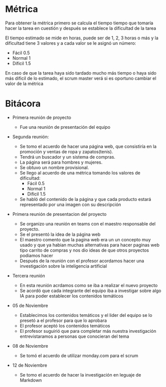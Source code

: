 # Métrica
Para obtener la métrica primero se calcula el tiempo tiempo que tomaría hacer la tarea en cuestión y después se establece la dificultad de la tarea 

El tiempo estimado se mide en horas, puede ser de 1, 2, 3 horas o más y la dificultad tiene 3 valores y a cada valor se le asignó un número:
  - Fácil 0.5
  - Normal 1
  - Dificil 1.5

En caso de que la tarea haya sido tardado mucho más tiempo o haya sido más dificil de lo estimado, el scrum master verá si es oportuno cambiar el valor de la métrica
  
# Bitácora
- Primera reunión de proyecto 
  
  - Fue una reunión de presentación del equipo

- Segunda reunión:
  
  - Se tomo el acuerdo de hacer una página web, que consistiría en la promoción y ventas de ropa y zapatos(tenis).
  - Tendrá un buscador y un sistema de compras. 
  - La página será para hombres y mujeres.
  - Se obtuvo un nombre provisional.
  - Se llego al acuerdo de una métrica tomando los valores de dificultad:
    - Fácil 0.5
    - Normal 1
    - Dificil 1.5
  - Se habló del contenido de la página y que cada producto estará representado por una imagen con su descripción 
  
- Primera reunión de presentacion del proyecto 
  - Se organizo una reunión en teams con el maestro responsable del proyecto.
  - Se el presentó la idea de la página web
  - El maestro comento que la pagina web era un un concepto muy usado y que ya habian muchas alternativas para hacer paginas web tipo carrito de compras y nos dio ideas de que otros proyectos podiamos hacer 
  - Después de la reunión con el profesor acordamos hacer una investigación sobre la inteligencia artificial 

- Tercera reunión
  - En esta reunión acrdamos como se iba a realizar el nuevo proyecto 
  - Se acordó que cada integrante del equipo iba a investigar sobre algo IA para poder establecer los contenidos temáticos 

- 05 de Noviembre
  - Establecimos los contenidos temáticos y el lider del equipo se lo presetó a el profesor para que lo aprobara 
  - El profesor aceptó los contenidos temáticos 
  - El profesor suguirió que para completar más nuestra investigación entrevistaramos a personas que conocieran del tema 

- 08 de Noviembre 
  - Se tomó el acuerdo de utilizar monday&#46;com para el scrum 

- 12 de Noviembre 
  - Se tomo el acuerdo de hacer la investigación en leguaje de Markdown